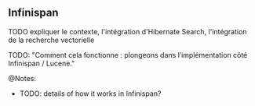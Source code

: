 ## Infinispan

TODO expliquer le contexte, l'intégration d'Hibernate Search, l'intégration de la recherche vectorielle

TODO: "Comment cela fonctionne : plongeons dans l’implémentation côté Infinispan / Lucene."

@Notes:

* TODO: details of how it works in Infinispan?